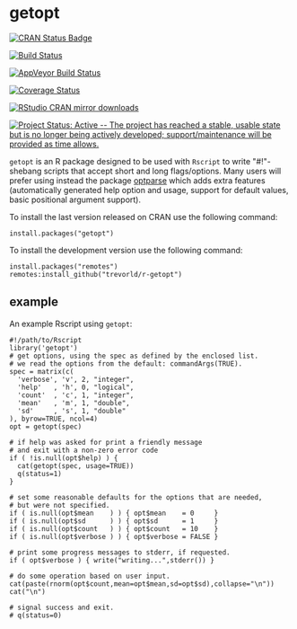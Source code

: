 getopt
======

[![CRAN Status Badge](https://www.r-pkg.org/badges/version/getopt)](https://cran.r-project.org/package=getopt)

[![Build Status](https://travis-ci.org/trevorld/r-getopt.svg?branch=master)](https://travis-ci.org/trevorld/r-getopt)

[![AppVeyor Build Status](https://ci.appveyor.com/api/projects/status/github/trevorld/r-getopt?branch=master&svg=true)](https://ci.appveyor.com/project/trevorld/r-getopt)

[![Coverage Status](https://img.shields.io/codecov/c/github/trevorld/r-getopt.svg)](https://codecov.io/github/trevorld/r-getopt?branch=master)

[![RStudio CRAN mirror downloads](https://cranlogs.r-pkg.org/badges/getopt)](https://cran.r-project.org/package=getopt)

[![Project Status: Active -- The project has reached a stable, usable state but is no longer being actively developed; support/maintenance will be provided as time allows.](http://www.repostatus.org/badges/latest/inactive.svg)](http://www.repostatus.org/#inactive)

`getopt` is an R package designed to be used with `Rscript` to write
\"\#!\"-shebang scripts that accept short and long flags/options. Many
users will prefer using instead the package
[optparse](https://github.com/trevorld/r-optparse) which adds extra
features (automatically generated help option and usage, support for
default values, basic positional argument support).

To install the last version released on CRAN use the following command:

``` {.sourceCode .r}
install.packages("getopt")
```

To install the development version use the following command:

``` {.sourceCode .r}
install.packages("remotes")
remotes:install_github("trevorld/r-getopt")
```

example
-------

An example Rscript using `getopt`:

``` {.sourceCode .r}
#!/path/to/Rscript
library('getopt')
# get options, using the spec as defined by the enclosed list.
# we read the options from the default: commandArgs(TRUE).
spec = matrix(c(
  'verbose', 'v', 2, "integer",
  'help'   , 'h', 0, "logical",
  'count'  , 'c', 1, "integer",
  'mean'   , 'm', 1, "double",
  'sd'     , 's', 1, "double"
), byrow=TRUE, ncol=4)
opt = getopt(spec)

# if help was asked for print a friendly message 
# and exit with a non-zero error code
if ( !is.null(opt$help) ) {
  cat(getopt(spec, usage=TRUE))
  q(status=1)
}

# set some reasonable defaults for the options that are needed,
# but were not specified.
if ( is.null(opt$mean    ) ) { opt$mean    = 0     }
if ( is.null(opt$sd      ) ) { opt$sd      = 1     }
if ( is.null(opt$count   ) ) { opt$count   = 10    }
if ( is.null(opt$verbose ) ) { opt$verbose = FALSE }

# print some progress messages to stderr, if requested.
if ( opt$verbose ) { write("writing...",stderr()) }

# do some operation based on user input.
cat(paste(rnorm(opt$count,mean=opt$mean,sd=opt$sd),collapse="\n"))
cat("\n")

# signal success and exit.
# q(status=0)
```
